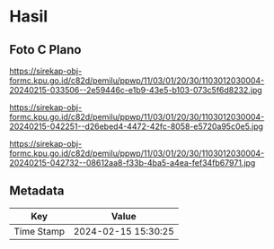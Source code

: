 # Hasil

## Foto C Plano

https://sirekap-obj-formc.kpu.go.id/c82d/pemilu/ppwp/11/03/01/20/30/1103012030004-20240215-033506--2e59446c-e1b9-43e5-b103-073c5f6d8232.jpg

https://sirekap-obj-formc.kpu.go.id/c82d/pemilu/ppwp/11/03/01/20/30/1103012030004-20240215-042251--d26ebed4-4472-42fc-8058-e5720a95c0e5.jpg

https://sirekap-obj-formc.kpu.go.id/c82d/pemilu/ppwp/11/03/01/20/30/1103012030004-20240215-042732--08612aa8-f33b-4ba5-a4ea-fef34fb67971.jpg


## Metadata

| Key        | Value               |
| ---------- | ------------------- |
| Time Stamp | 2024-02-15 15:30:25 |



